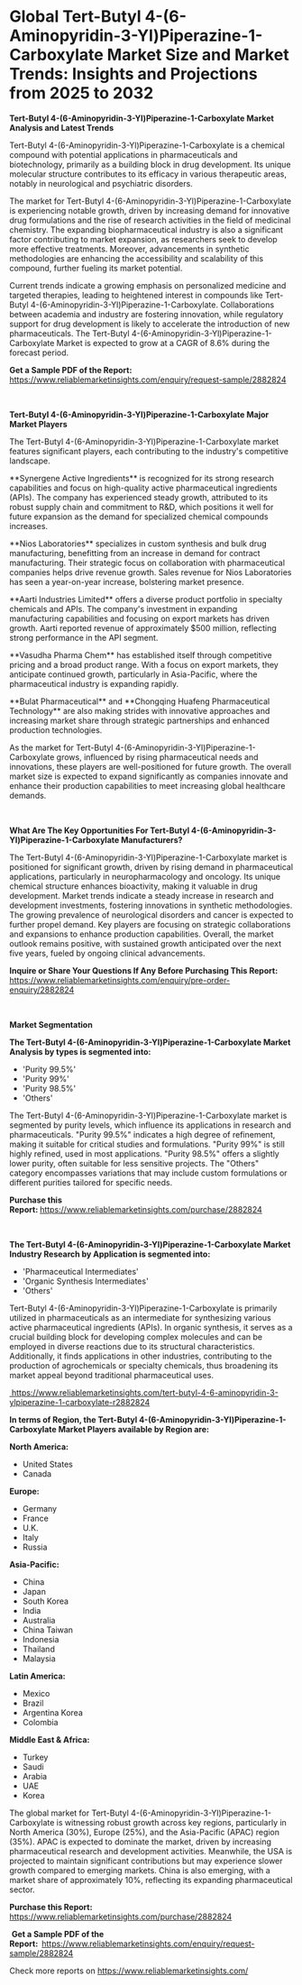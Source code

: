 <p><h1>Global Tert-Butyl 4-(6-Aminopyridin-3-Yl)Piperazine-1-Carboxylate Market Size and Market Trends: Insights and Projections from 2025 to 2032</h1></p><p><strong>Tert-Butyl 4-(6-Aminopyridin-3-Yl)Piperazine-1-Carboxylate Market Analysis and Latest Trends</strong></p>
<p><p>Tert-Butyl 4-(6-Aminopyridin-3-Yl)Piperazine-1-Carboxylate is a chemical compound with potential applications in pharmaceuticals and biotechnology, primarily as a building block in drug development. Its unique molecular structure contributes to its efficacy in various therapeutic areas, notably in neurological and psychiatric disorders.</p><p>The market for Tert-Butyl 4-(6-Aminopyridin-3-Yl)Piperazine-1-Carboxylate is experiencing notable growth, driven by increasing demand for innovative drug formulations and the rise of research activities in the field of medicinal chemistry. The expanding biopharmaceutical industry is also a significant factor contributing to market expansion, as researchers seek to develop more effective treatments. Moreover, advancements in synthetic methodologies are enhancing the accessibility and scalability of this compound, further fueling its market potential.</p><p>Current trends indicate a growing emphasis on personalized medicine and targeted therapies, leading to heightened interest in compounds like Tert-Butyl 4-(6-Aminopyridin-3-Yl)Piperazine-1-Carboxylate. Collaborations between academia and industry are fostering innovation, while regulatory support for drug development is likely to accelerate the introduction of new pharmaceuticals. The Tert-Butyl 4-(6-Aminopyridin-3-Yl)Piperazine-1-Carboxylate Market is expected to grow at a CAGR of 8.6% during the forecast period.</p></p>
<p><strong>Get a Sample PDF of the Report:&nbsp;</strong> <a href="https://www.reliablemarketinsights.com/enquiry/request-sample/2882824?utm_campaign=2531&utm_medium=2&utm_source=Github&utm_content=ia&utm_term=13032025&utm_id=tert-butyl-4-6-aminopyridin-3-ylpiperazine-1-carboxylate">https://www.reliablemarketinsights.com/enquiry/request-sample/2882824</a></p>
<p>&nbsp;</p>
<p><strong>Tert-Butyl 4-(6-Aminopyridin-3-Yl)Piperazine-1-Carboxylate Major Market Players</strong></p>
<p><p>The Tert-Butyl 4-(6-Aminopyridin-3-Yl)Piperazine-1-Carboxylate market features significant players, each contributing to the industry's competitive landscape.</p><p>**Synergene Active Ingredients** is recognized for its strong research capabilities and focus on high-quality active pharmaceutical ingredients (APIs). The company has experienced steady growth, attributed to its robust supply chain and commitment to R&D, which positions it well for future expansion as the demand for specialized chemical compounds increases.</p><p>**Nios Laboratories** specializes in custom synthesis and bulk drug manufacturing, benefitting from an increase in demand for contract manufacturing. Their strategic focus on collaboration with pharmaceutical companies helps drive revenue growth. Sales revenue for Nios Laboratories has seen a year-on-year increase, bolstering market presence.</p><p>**Aarti Industries Limited** offers a diverse product portfolio in specialty chemicals and APIs. The company's investment in expanding manufacturing capabilities and focusing on export markets has driven growth. Aarti reported revenue of approximately $500 million, reflecting strong performance in the API segment.</p><p>**Vasudha Pharma Chem** has established itself through competitive pricing and a broad product range. With a focus on export markets, they anticipate continued growth, particularly in Asia-Pacific, where the pharmaceutical industry is expanding rapidly.</p><p>**Bulat Pharmaceutical** and **Chongqing Huafeng Pharmaceutical Technology** are also making strides with innovative approaches and increasing market share through strategic partnerships and enhanced production technologies. </p><p>As the market for Tert-Butyl 4-(6-Aminopyridin-3-Yl)Piperazine-1-Carboxylate grows, influenced by rising pharmaceutical needs and innovations, these players are well-positioned for future growth. The overall market size is expected to expand significantly as companies innovate and enhance their production capabilities to meet increasing global healthcare demands.</p></p>
<p>&nbsp;</p>
<p><strong>What Are The Key Opportunities For Tert-Butyl 4-(6-Aminopyridin-3-Yl)Piperazine-1-Carboxylate Manufacturers?</strong></p>
<p><p>The Tert-Butyl 4-(6-Aminopyridin-3-Yl)Piperazine-1-Carboxylate market is positioned for significant growth, driven by rising demand in pharmaceutical applications, particularly in neuropharmacology and oncology. Its unique chemical structure enhances bioactivity, making it valuable in drug development. Market trends indicate a steady increase in research and development investments, fostering innovations in synthetic methodologies. The growing prevalence of neurological disorders and cancer is expected to further propel demand. Key players are focusing on strategic collaborations and expansions to enhance production capabilities. Overall, the market outlook remains positive, with sustained growth anticipated over the next five years, fueled by ongoing clinical advancements.</p></p>
<p><strong>Inquire or Share Your Questions If Any Before Purchasing This Report:</strong> <a href="https://www.reliablemarketinsights.com/enquiry/pre-order-enquiry/2882824?utm_campaign=2531&utm_medium=2&utm_source=Github&utm_content=ia&utm_term=13032025&utm_id=tert-butyl-4-6-aminopyridin-3-ylpiperazine-1-carboxylate">https://www.reliablemarketinsights.com/enquiry/pre-order-enquiry/2882824</a></p>
<p>&nbsp;</p>
<p><strong>Market Segmentation</strong></p>
<p><strong>The Tert-Butyl 4-(6-Aminopyridin-3-Yl)Piperazine-1-Carboxylate Market Analysis by types is segmented into:</strong></p>
<p><ul><li>'Purity 99.5%'</li><li>'Purity 99%'</li><li>'Purity 98.5%'</li><li>'Others'</li></ul></p>
<p><p>The Tert-Butyl 4-(6-Aminopyridin-3-Yl)Piperazine-1-Carboxylate market is segmented by purity levels, which influence its applications in research and pharmaceuticals. "Purity 99.5%" indicates a high degree of refinement, making it suitable for critical studies and formulations. "Purity 99%" is still highly refined, used in most applications. "Purity 98.5%" offers a slightly lower purity, often suitable for less sensitive projects. The "Others" category encompasses variations that may include custom formulations or different purities tailored for specific needs.</p></p>
<p><strong>Purchase this Report:&nbsp;</strong><a href="https://www.reliablemarketinsights.com/purchase/2882824?utm_campaign=2531&utm_medium=2&utm_source=Github&utm_content=ia&utm_term=13032025&utm_id=tert-butyl-4-6-aminopyridin-3-ylpiperazine-1-carboxylate">https://www.reliablemarketinsights.com/purchase/2882824</a></p>
<p>&nbsp;</p>
<p><strong>The Tert-Butyl 4-(6-Aminopyridin-3-Yl)Piperazine-1-Carboxylate Market Industry Research by Application is segmented into:</strong></p>
<p><ul><li>'Pharmaceutical Intermediates'</li><li>'Organic Synthesis Intermediates'</li><li>'Others'</li></ul></p>
<p><p>Tert-Butyl 4-(6-Aminopyridin-3-Yl)Piperazine-1-Carboxylate is primarily utilized in pharmaceuticals as an intermediate for synthesizing various active pharmaceutical ingredients (APIs). In organic synthesis, it serves as a crucial building block for developing complex molecules and can be employed in diverse reactions due to its structural characteristics. Additionally, it finds applications in other industries, contributing to the production of agrochemicals or specialty chemicals, thus broadening its market appeal beyond traditional pharmaceutical uses.</p></p>
<p><a href="https://www.reliablemarketinsights.com/tert-butyl-4-6-aminopyridin-3-ylpiperazine-1-carboxylate-r2882824?utm_campaign=2531&utm_medium=2&utm_source=Github&utm_content=ia&utm_term=13032025&utm_id=tert-butyl-4-6-aminopyridin-3-ylpiperazine-1-carboxylate">&nbsp;https://www.reliablemarketinsights.com/tert-butyl-4-6-aminopyridin-3-ylpiperazine-1-carboxylate-r2882824</a></p>
<p><strong>In terms of Region, the Tert-Butyl 4-(6-Aminopyridin-3-Yl)Piperazine-1-Carboxylate Market Players available by Region are:</strong></p>
<p>
    <p> <strong> North America: </strong>
        <ul>
            <li>United States</li>
            <li>Canada</li>
        </ul>
        </p> 
    <p> <strong> Europe: </strong>
        <ul>
            <li>Germany</li>
            <li>France</li>
            <li>U.K.</li>
            <li>Italy</li>
            <li>Russia</li>
        </ul>
        </p> 
    <p> <strong> Asia-Pacific: </strong>
        <ul>
            <li>China</li>
            <li>Japan</li>
            <li>South Korea</li>
            <li>India</li>
            <li>Australia</li>
            <li>China Taiwan</li>
            <li>Indonesia</li>
            <li>Thailand</li>
            <li>Malaysia</li>
        </ul>
        </p> 
    <p> <strong> Latin America: </strong>
        <ul>
            <li>Mexico</li>
            <li>Brazil</li>
            <li>Argentina Korea</li>
            <li>Colombia</li>
        </ul>
        </p> 
    <p> <strong> Middle East & Africa: </strong>
        <ul>
            <li>Turkey</li>
            <li>Saudi</li>
            <li>Arabia</li>
            <li>UAE</li>
            <li>Korea</li>
        </ul>
    </p>
    </p>
<p><p>The global market for Tert-Butyl 4-(6-Aminopyridin-3-Yl)Piperazine-1-Carboxylate is witnessing robust growth across key regions, particularly in North America (30%), Europe (25%), and the Asia-Pacific (APAC) region (35%). APAC is expected to dominate the market, driven by increasing pharmaceutical research and development activities. Meanwhile, the USA is projected to maintain significant contributions but may experience slower growth compared to emerging markets. China is also emerging, with a market share of approximately 10%, reflecting its expanding pharmaceutical sector.</p></p>
<p><strong>Purchase this Report: </strong><a href="https://www.reliablemarketinsights.com/purchase/2882824?utm_campaign=2531&utm_medium=2&utm_source=Github&utm_content=ia&utm_term=13032025&utm_id=tert-butyl-4-6-aminopyridin-3-ylpiperazine-1-carboxylate">https://www.reliablemarketinsights.com/purchase/2882824</a></p>
<p>&nbsp;<strong>Get a Sample PDF of the Report:&nbsp;&nbsp;</strong><a href="https://www.reliablemarketinsights.com/enquiry/request-sample/2882824?utm_campaign=2531&utm_medium=2&utm_source=Github&utm_content=ia&utm_term=13032025&utm_id=tert-butyl-4-6-aminopyridin-3-ylpiperazine-1-carboxylate">https://www.reliablemarketinsights.com/enquiry/request-sample/2882824</a></p>
<p><strong></strong></p>
<p>Check more reports on <a href="https://www.reliablemarketinsights.com/?utm_campaign=2531&utm_medium=2&utm_source=Github&utm_content=ia&utm_term=13032025&utm_id=tert-butyl-4-6-aminopyridin-3-ylpiperazine-1-carboxylate">https://www.reliablemarketinsights.com/</a></p>